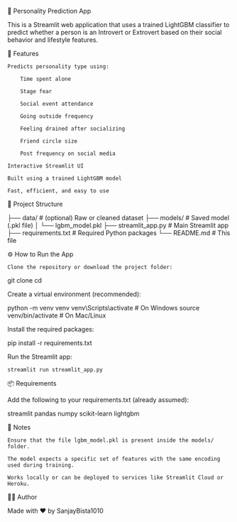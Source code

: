🧠 Personality Prediction App

This is a Streamlit web application that uses a trained LightGBM classifier to predict whether a person is an Introvert or Extrovert based on their social behavior and lifestyle features.

🚀 Features

    Predicts personality type using:

        Time spent alone

        Stage fear

        Social event attendance

        Going outside frequency

        Feeling drained after socializing

        Friend circle size

        Post frequency on social media

    Interactive Streamlit UI

    Built using a trained LightGBM model

    Fast, efficient, and easy to use

📁 Project Structure

├── data/ # (optional) Raw or cleaned dataset
├── models/ # Saved model (.pkl file)
│ └── lgbm_model.pkl
├── streamlit_app.py # Main Streamlit app
├── requirements.txt # Required Python packages
└── README.md # This file

⚙️ How to Run the App

    Clone the repository or download the project folder:

git clone <your-repo-url>
cd <project-folder>

Create a virtual environment (recommended):

python -m venv venv
venv\Scripts\activate     # On Windows
source venv/bin/activate  # On Mac/Linux

Install the required packages:

pip install -r requirements.txt

Run the Streamlit app:

    streamlit run streamlit_app.py

📦 Requirements

Add the following to your requirements.txt (already assumed):

streamlit
pandas
numpy
scikit-learn
lightgbm

📌 Notes

    Ensure that the file lgbm_model.pkl is present inside the models/ folder.

    The model expects a specific set of features with the same encoding used during training.

    Works locally or can be deployed to services like Streamlit Cloud or Heroku.

🧑‍💻 Author

Made with ❤️ by SanjayBista1010
